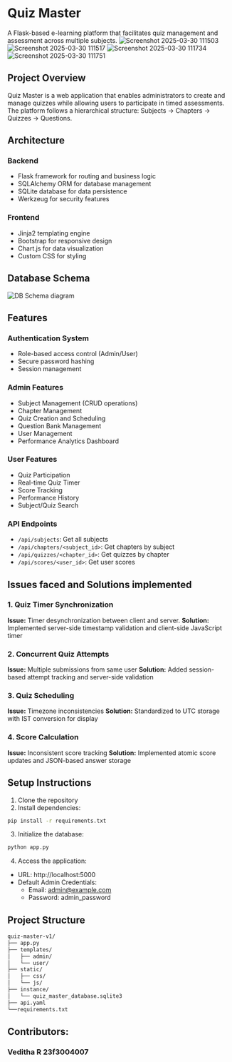 # Quiz Master

A Flask-based e-learning platform that facilitates quiz management and assessment across multiple subjects.
![Screenshot 2025-03-30 111503](https://github.com/user-attachments/assets/28422fba-2c7a-4292-971a-8f17f97a5b59)
![Screenshot 2025-03-30 111517](https://github.com/user-attachments/assets/428e998f-03a2-46c3-853e-2b6420956b8c)
![Screenshot 2025-03-30 111734](https://github.com/user-attachments/assets/257e1c90-2750-4b03-9428-02cf3b0fe6b2)
![Screenshot 2025-03-30 111751](https://github.com/user-attachments/assets/dc8715b0-16e2-43c9-bc70-1f016e274684)


## Project Overview

Quiz Master is a web application that enables administrators to create and manage quizzes while allowing users to participate in timed assessments. The platform follows a hierarchical structure: Subjects → Chapters → Quizzes → Questions.

## Architecture

### Backend
- Flask framework for routing and business logic
- SQLAlchemy ORM for database management
- SQLite database for data persistence
- Werkzeug for security features

### Frontend
- Jinja2 templating engine
- Bootstrap for responsive design
- Chart.js for data visualization
- Custom CSS for styling

## Database Schema
![DB Schema diagram](https://github.com/user-attachments/assets/8695d2e5-c77b-47a4-9806-dbb88f4c90a1)
## Features

### Authentication System
- Role-based access control (Admin/User)
- Secure password hashing
- Session management

### Admin Features
- Subject Management (CRUD operations)
- Chapter Management
- Quiz Creation and Scheduling
- Question Bank Management
- User Management
- Performance Analytics Dashboard

### User Features
- Quiz Participation
- Real-time Quiz Timer
- Score Tracking
- Performance History
- Subject/Quiz Search

### API Endpoints
- `/api/subjects`: Get all subjects
- `/api/chapters/<subject_id>`: Get chapters by subject
- `/api/quizzes/<chapter_id>`: Get quizzes by chapter
- `/api/scores/<user_id>`: Get user scores

## Issues faced and Solutions implemented

### 1. Quiz Timer Synchronization
**Issue:** Timer desynchronization between client and server.
**Solution:** Implemented server-side timestamp validation and client-side JavaScript timer

### 2. Concurrent Quiz Attempts
**Issue:** Multiple submissions from same user
**Solution:** Added session-based attempt tracking and server-side validation

### 3. Quiz Scheduling
**Issue:** Timezone inconsistencies
**Solution:** Standardized to UTC storage with IST conversion for display

### 4. Score Calculation
**Issue:** Inconsistent score tracking
**Solution:** Implemented atomic score updates and JSON-based answer storage

## Setup Instructions

1. Clone the repository
2. Install dependencies:
```bash
pip install -r requirements.txt
```
3. Initialize the database:
```bash
python app.py
```
4. Access the application:
- URL: http://localhost:5000
- Default Admin Credentials:
  - Email: admin@example.com
  - Password: admin_password
## Project Structure
```bash
quiz-master-v1/
├── app.py
├── templates/
│   ├── admin/
│   └── user/
├── static/
│   ├── css/
│   └── js/
├── instance/
│   └── quiz_master_database.sqlite3
├── api.yaml
└──requirements.txt
```
## Contributors:
### Veditha R 23f3004007
